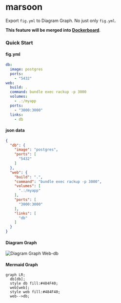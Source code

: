 
# marsoon

Export `fig.yml` to Diagram Graph. No just only `fig.yml`.

**This feature will be merged into [Dockerboard][]**.

### Quick Start


#### fig.yml
```yml
db:
  image: postgres
  ports:
    - "5432"
web:
  build: .
  command: bundle exec rackup -p 3000
  volumes:
    - .:/myapp
  ports:
    - "3000:3000"
  links:
    - db
```

#### json data
```json
{
  "db": {
    "image": "postgres",
    "ports": [
      "5432"
    ]
  },
  "web": {
    "build": ".",
    "command": "bundle exec rackup -p 3000",
    "volumes": [
      ".:/myapp"
    ],
    "ports": [
      "3000:3000"
    ],
    "links": [
      "db"
    ]
  }
}
```

#### Diagram Graph

![Diagram Graph Web-db](https://raw.githubusercontent.com/fundon/figtree/master/screenshots/web-db.png)


#### Mermaid Graph

```
graph LR;
  db[db];
  style db fill:#484F40;
  web[web];
  style web fill:#484F40;
  web-->db;
```

[Dockerboard]: https://github.com/dockerboard
